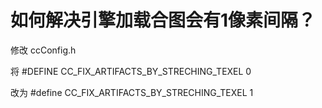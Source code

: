 # **如何解决引擎加载合图会有1像素间隔？** #

修改 ccConfig.h

将 #DEFINE CC_FIX_ARTIFACTS_BY_STRECHING_TEXEL 0 

改为 #define CC_FIX_ARTIFACTS_BY_STRECHING_TEXEL 1 